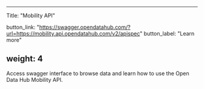 <!--
SPDX-FileCopyrightText: NOI Techpark <digital@noi.bz.it>

SPDX-License-Identifier: CC0-1.0
-->

---
Title: "Mobility API"

button_link: "https://swagger.opendatahub.com/?url=https://mobility.api.opendatahub.com/v2/apispec"
button_label: "Learn more"

weight: 4
---

Access swagger interface to browse data and learn how to use the Open Data Hub Mobility API.​

